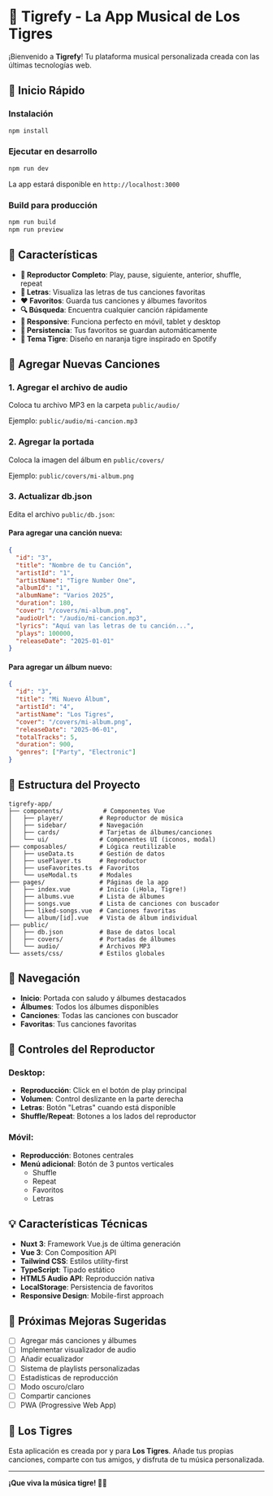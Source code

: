 # 🐯 Tigrefy - La App Musical de Los Tigres

¡Bienvenido a **Tigrefy**! Tu plataforma musical personalizada creada con las últimas tecnologías web.

## 🚀 Inicio Rápido

### Instalación

```bash
npm install
```

### Ejecutar en desarrollo

```bash
npm run dev
```

La app estará disponible en `http://localhost:3000`

### Build para producción

```bash
npm run build
npm run preview
```

## 📱 Características

- **🎵 Reproductor Completo**: Play, pause, siguiente, anterior, shuffle, repeat
- **📜 Letras**: Visualiza las letras de tus canciones favoritas
- **❤️ Favoritos**: Guarda tus canciones y álbumes favoritos
- **🔍 Búsqueda**: Encuentra cualquier canción rápidamente
- **📱 Responsive**: Funciona perfecto en móvil, tablet y desktop
- **💾 Persistencia**: Tus favoritos se guardan automáticamente
- **🎨 Tema Tigre**: Diseño en naranja tigre inspirado en Spotify

## 🎼 Agregar Nuevas Canciones

### 1. Agregar el archivo de audio

Coloca tu archivo MP3 en la carpeta `public/audio/`

Ejemplo: `public/audio/mi-cancion.mp3`

### 2. Agregar la portada

Coloca la imagen del álbum en `public/covers/`

Ejemplo: `public/covers/mi-album.png`

### 3. Actualizar db.json

Edita el archivo `public/db.json`:

#### Para agregar una canción nueva:

```json
{
  "id": "3",
  "title": "Nombre de tu Canción",
  "artistId": "1",
  "artistName": "Tigre Number One",
  "albumId": "1",
  "albumName": "Varios 2025",
  "duration": 180,
  "cover": "/covers/mi-album.png",
  "audioUrl": "/audio/mi-cancion.mp3",
  "lyrics": "Aquí van las letras de tu canción...",
  "plays": 100000,
  "releaseDate": "2025-01-01"
}
```

#### Para agregar un álbum nuevo:

```json
{
  "id": "3",
  "title": "Mi Nuevo Álbum",
  "artistId": "4",
  "artistName": "Los Tigres",
  "cover": "/covers/mi-album.png",
  "releaseDate": "2025-06-01",
  "totalTracks": 5,
  "duration": 900,
  "genres": ["Party", "Electronic"]
}
```

## 🎨 Estructura del Proyecto

```
tigrefy-app/
├── components/           # Componentes Vue
│   ├── player/          # Reproductor de música
│   ├── sidebar/         # Navegación
│   ├── cards/           # Tarjetas de álbumes/canciones
│   └── ui/              # Componentes UI (iconos, modal)
├── composables/         # Lógica reutilizable
│   ├── useData.ts       # Gestión de datos
│   ├── usePlayer.ts     # Reproductor
│   ├── useFavorites.ts  # Favoritos
│   └── useModal.ts      # Modales
├── pages/               # Páginas de la app
│   ├── index.vue        # Inicio (¡Hola, Tigre!)
│   ├── albums.vue       # Lista de álbumes
│   ├── songs.vue        # Lista de canciones con buscador
│   ├── liked-songs.vue  # Canciones favoritas
│   └── album/[id].vue   # Vista de álbum individual
├── public/
│   ├── db.json          # Base de datos local
│   ├── covers/          # Portadas de álbumes
│   └── audio/           # Archivos MP3
└── assets/css/          # Estilos globales
```

## 🎵 Navegación

- **Inicio**: Portada con saludo y álbumes destacados
- **Álbumes**: Todos los álbumes disponibles
- **Canciones**: Todas las canciones con buscador
- **Favoritas**: Tus canciones favoritas

## 📱 Controles del Reproductor

### Desktop:
- **Reproducción**: Click en el botón de play principal
- **Volumen**: Control deslizante en la parte derecha
- **Letras**: Botón "Letras" cuando está disponible
- **Shuffle/Repeat**: Botones a los lados del reproductor

### Móvil:
- **Reproducción**: Botones centrales
- **Menú adicional**: Botón de 3 puntos verticales
  - Shuffle
  - Repeat
  - Favoritos
  - Letras

## 💡 Características Técnicas

- **Nuxt 3**: Framework Vue.js de última generación
- **Vue 3**: Con Composition API
- **Tailwind CSS**: Estilos utility-first
- **TypeScript**: Tipado estático
- **HTML5 Audio API**: Reproducción nativa
- **LocalStorage**: Persistencia de favoritos
- **Responsive Design**: Mobile-first approach

## 🎯 Próximas Mejoras Sugeridas

- [ ] Agregar más canciones y álbumes
- [ ] Implementar visualizador de audio
- [ ] Añadir ecualizador
- [ ] Sistema de playlists personalizadas
- [ ] Estadísticas de reproducción
- [ ] Modo oscuro/claro
- [ ] Compartir canciones
- [ ] PWA (Progressive Web App)

## 🐯 Los Tigres

Esta aplicación es creada por y para **Los Tigres**. Añade tus propias canciones, comparte con tus amigos, y disfruta de tu música personalizada.

---

**¡Que viva la música tigre! 🐯🎵**
